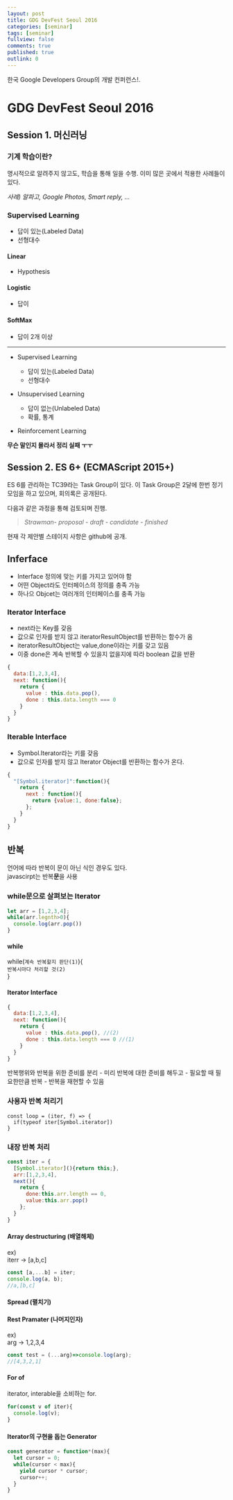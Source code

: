 ```yaml
---
layout: post
title: GDG DevFest Seoul 2016
categories: [seminar]
tags: [seminar]
fullview: false
comments: true
published: true
outlink: 0
---
```


한국 Google Developers Group의 개발 컨퍼런스!.

GDG DevFest Seoul 2016
======================

Session 1. 머신러닝
-------------------

### 기계 학습이란?

명시적으로 알려주지 않고도, 학습을 통해 일을 수행. 이미 많은 곳에서 적용한 사례들이 있다.

*사례) 알파고, Google Photos, Smart reply, ...*

### Supervised Learning

-	답이 있는(Labeled Data)
-	선형대수

#### Linear

-	Hypothesis

#### Logistic

-	답이

#### SoftMax

-	답이 2개 이상

---

-	Supervised Learning

	-	답이 있는(Labeled Data)
	-	선형대수

-	Unsupervised Learning

	-	답이 없는(Unlabeled Data)
	-	확률, 통계

-	Reinforcement Learning

**무슨 말인지 몰라서 정리 실패 ㅜㅜ**

Session 2. ES 6+ (ECMAScript 2015+)
-----------------------------------

ES 6를 관리하는 TC39라는 Task Group이 있다. 이 Task Group은 2달에 한번 정기 모임을 하고 있으며, 회의록은 공개된다.

다음과 같은 과정을 통해 검토되며 진행.

> *Strawman- proposal - draft - candidate - finished*

현재 각 제안별 스테이지 사항은 github에 공개.

Inferface
---------

-	Interface 정의에 맞는 키를 가지고 있어야 함
-	어떤 Object라도 인터페이스의 정의를 충족 가능
-	하나으 Objcet는 여러개의 인터페이스를 충족 가능

### Iterator Interface

-	next라는 Key를 갖음
-	값으로 인자를 받지 않고 iteratorResultObject를 반환하는 함수가 옴
-	iteratorResultObject는 value,done이라는 키를 갖고 있음
-	이중 done은 계속 반복할 수 있을지 없을지에 따라 boolean 값을 반환

```javascript
{
  data:[1,2,3,4],
  next: function(){
    return {
      value : this.data.pop(),
      done : this.data.length === 0
    }
  }
}
```

### Iterable Interface

-	Symbol.Iterator라는 키를 갖음
-	값으로 인자를 받지 않고 Iterator Object를 반환하는 함수가 온다.

```javascript
{
  "[Symbol.iterator]":function(){
    return {
      next : function(){
        return {value:1, done:false};
      };
    }
  }
}
```

반복
----

언어에 따라 반복이 문이 아닌 식인 경우도 있다.<br> javascirpt는 반복**문**을 사용

### while문으로 살펴보는 Iterator

```javascript
let arr = [1,2,3,4];
while(arr.legnth>0){
  console.log(arr.pop())
}
```

#### while

while(`계속 반복할지 판단(1)`){<br> `반복시마다 처리할 것(2)`<br> }

#### Iterator Interface

```javascript
{
  data:[1,2,3,4],
  next: function(){
    return {
      value : this.data.pop(), //(2)
      done : this.data.length === 0 //(1)
    }
  }
}
```

반복행위와 반복을 위한 준비를 분리 - 미리 반복에 대한 준비를 해두고 - 필요할 때 필요한만큼 반복 - 반복을 재현할 수 있음

### 사용자 반복 처리기

```
const loop = (iter, f) => {
  if(typeof iter[Symbol.iterator])
}
```

### 내장 반복 처리

```javascript
const iter = {
  [Symbol.iterator](){return this;},
  arr:[1,2,3,4],
  next(){
    return {
      done:this.arr.length == 0,
      value:this.arr.pop()
    };
  }
}
```

#### Array destructuring (배열해체)

ex)<br> iterr -> [a,b,c]

```javascript
const [a,...b] = iter;
console.log(a, b);
//a,[b,c]
```

#### Spread (펼치기)

#### Rest Pramater (나머지인자)

ex)<br> arg -> 1,2,3,4<br>

```javascript
const test = (...arg)=>console.log(arg);
//[4,3,2,1]
```

#### For of

iterator, interable을 소비하는 for.

```javascript
for(const v of iter){
  console.log(v);
}
```

#### Iterator의 구현을 돕는 Generator

```javascript
const generator = function*(max){
  let cursor = 0;
  while(cursor < max){
    yield cursor * cursor;
    cursor++;
  }
}
```

